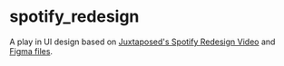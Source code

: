 # spotify_redesign

A play in UI design based on [Juxtaposed's Spotify Redesign Video](https://www.youtube.com/watch?v=suhEIUapSJQ) and [Figma files](https://www.youtube.com/redirect?event=video_description&redir_token=QUFFLUhqa3ZRMlY3WDFZVjVTRjhMb19NeVA2ejRwU0hrZ3xBQ3Jtc0trc05IN0JRZ1dqczU3QVBUZ0hYOVpXZndGZUJsRUZFWVZLLXpoZU5yMzRBVWpGcDFjSmp6dG5URGo5Ul95OWNRYnhUN3RtOUozc2Y3OTItcjI1TUdtOVQ1SmU5Z2NpMkc0bVVjRWNjOTFpcGxCbFRXRQ&q=https%3A%2F%2Fwww.figma.com%2Fcommunity%2Ffile%2F1376999463181735262%2Fspotify-redesign&v=suhEIUapSJQ).